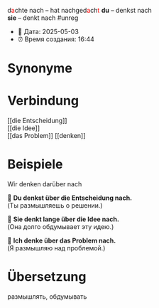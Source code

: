 d<span style="color:red">a</span>chte nach – hat nachged<span style="color:red">a</span>ch<span style="color:red">t</span>
**du** – denkst nach  
**sie** – denkt nach
#unreg
- 📍 Дата: 2025-05-03
- ⏰ Время создания: 16:44
# Synonyme

# Verbindung 
[[die Entscheidung]]  
[[die Idee]]  
[[das Problem]]
[[denken]]
# Beispiele
Wir denken darüber nach

🔹 **Du denkst über die Entscheidung nach.**  
(Ты размышляешь о решении.)

🔹 **Sie denkt lange über die Idee nach.**  
(Она долго обдумывает эту идею.)

🔹 **Ich denke über das Problem nach.**  
(Я размышляю над проблемой.)
# Übersetzung
размышлять, обдумывать